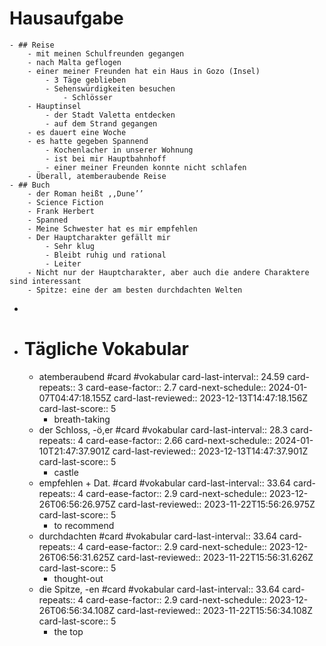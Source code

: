 # Hausaufgabe
	- ## Reise
		- mit meinen Schulfreunden gegangen
		- nach Malta geflogen
		- einer meiner Freunden hat ein Haus in Gozo (Insel)
			- 3 Täge geblieben
			- Sehenswürdigkeiten besuchen
				- Schlösser
		- Hauptinsel
			- der Stadt Valetta entdecken
			- auf dem Strand gegangen
		- es dauert eine Woche
		- es hatte gegeben Spannend
			- Kochenlacher in unserer Wohnung
			- ist bei mir Hauptbahnhoff
			- einer meiner Freunden konnte nicht schlafen
		- Überall, atemberaubende Reise
	- ## Buch
		- der Roman heißt ,,Dune’’
		- Science Fiction
		- Frank Herbert
		- Spanned
		- Meine Schwester hat es mir empfehlen
		- Der Hauptcharakter gefällt mir
			- Sehr klug
			- Bleibt ruhig und rational
			- Leiter
		- Nicht nur der Hauptcharakter, aber auch die andere Charaktere sind interessant
		- Spitze: eine der am besten durchdachten Welten
-
- # Tägliche Vokabular
	- atemberaubend #card #vokabular
	  card-last-interval:: 24.59
	  card-repeats:: 3
	  card-ease-factor:: 2.7
	  card-next-schedule:: 2024-01-07T04:47:18.155Z
	  card-last-reviewed:: 2023-12-13T14:47:18.156Z
	  card-last-score:: 5
		- breath-taking
	- der Schloss, -ö,er #card #vokabular
	  card-last-interval:: 28.3
	  card-repeats:: 4
	  card-ease-factor:: 2.66
	  card-next-schedule:: 2024-01-10T21:47:37.901Z
	  card-last-reviewed:: 2023-12-13T14:47:37.901Z
	  card-last-score:: 5
		- castle
	- empfehlen + Dat. #card #vokabular
	  card-last-interval:: 33.64
	  card-repeats:: 4
	  card-ease-factor:: 2.9
	  card-next-schedule:: 2023-12-26T06:56:26.975Z
	  card-last-reviewed:: 2023-11-22T15:56:26.975Z
	  card-last-score:: 5
		- to recommend
	- durchdachten #card #vokabular
	  card-last-interval:: 33.64
	  card-repeats:: 4
	  card-ease-factor:: 2.9
	  card-next-schedule:: 2023-12-26T06:56:31.625Z
	  card-last-reviewed:: 2023-11-22T15:56:31.626Z
	  card-last-score:: 5
		- thought-out
	- die Spitze, -en #card #vokabular
	  card-last-interval:: 33.64
	  card-repeats:: 4
	  card-ease-factor:: 2.9
	  card-next-schedule:: 2023-12-26T06:56:34.108Z
	  card-last-reviewed:: 2023-11-22T15:56:34.108Z
	  card-last-score:: 5
		- the top